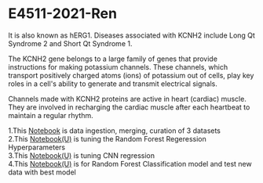 # E4511-2021-Ren
It is also known as hERG1. Diseases associated with KCNH2 include Long Qt Syndrome 2 and Short Qt Syndrome 1. 

The KCNH2 gene belongs to a large family of genes that provide instructions for making potassium channels. These channels, which transport positively charged atoms (ions) of potassium out of cells, play key roles in a cell's ability to generate and transmit electrical signals.

Channels made with KCNH2 proteins are active in heart (cardiac) muscle. They are involved in recharging the cardiac muscle after each heartbeat to maintain a regular rhythm. 


1.This [Notebook](https://colab.research.google.com/drive/1IsNXiMa83sIxIOjDCFX8qJckL7AhnZJK?usp=sharing) is data ingestion, merging, curation of 3 datasets <br /> 
2.This [Notebook(U)](https://colab.research.google.com/drive/1e54ZHmVHBvX6LDaC1ZZSpLZXtjNywTfv?usp=sharing) is tuning the Random Forest Regeression Hyperparameters <br /> 
3.This [Notebook(U)](https://colab.research.google.com/drive/1wtTIgG5ywQCm7y7bIVZHL0ZuSdUZ_S2Z?usp=sharing) is tuning CNN regression <br /> 
4.This [Notebook(U)](https://colab.research.google.com/drive/1hHVfifs4U4D_NifBWXY3rxx_F2YKJyCv?usp=sharing) is for Random Forest Classification model and test new data with best model <br /> 
